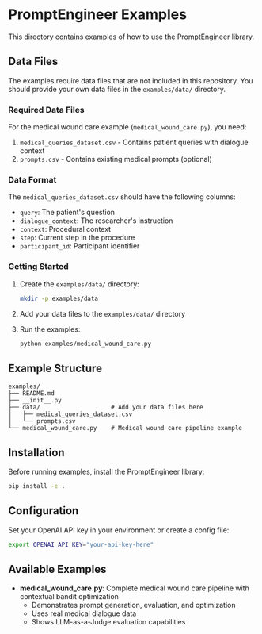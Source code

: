 # PromptEngineer Examples

This directory contains examples of how to use the PromptEngineer library.

## Data Files

The examples require data files that are not included in this repository. You should provide your own data files in the `examples/data/` directory.

### Required Data Files

For the medical wound care example (`medical_wound_care.py`), you need:

1. `medical_queries_dataset.csv` - Contains patient queries with dialogue context
2. `prompts.csv` - Contains existing medical prompts (optional)

### Data Format

The `medical_queries_dataset.csv` should have the following columns:
- `query`: The patient's question
- `dialogue_context`: The researcher's instruction
- `context`: Procedural context
- `step`: Current step in the procedure
- `participant_id`: Participant identifier

### Getting Started

1. Create the `examples/data/` directory:
   ```bash
   mkdir -p examples/data
   ```

2. Add your data files to the `examples/data/` directory

3. Run the examples:
   ```bash
   python examples/medical_wound_care.py
   ```

## Example Structure

```
examples/
├── README.md
├── __init__.py
├── data/                    # Add your data files here
│   ├── medical_queries_dataset.csv
│   └── prompts.csv
└── medical_wound_care.py    # Medical wound care pipeline example
```

## Installation

Before running examples, install the PromptEngineer library:

```bash
pip install -e .
```

## Configuration

Set your OpenAI API key in your environment or create a config file:

```bash
export OPENAI_API_KEY="your-api-key-here"
```

## Available Examples

- **medical_wound_care.py**: Complete medical wound care pipeline with contextual bandit optimization
  - Demonstrates prompt generation, evaluation, and optimization
  - Uses real medical dialogue data
  - Shows LLM-as-a-Judge evaluation capabilities 